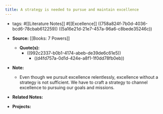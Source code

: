 ```yaml
---
title: A strategy is needed to pursue and maintain excellence
---
```


- tags: #[[Literature Notes]] #[[Excellence]] ((758a824f-7b0d-4036-bcd6-78cbab612259)) ((5a16e21d-21e7-457a-96a6-c8bede35246c))

- **Source:** [[Books: 7 Powers]]
	 - **Quote(s):**
		 - ((992c2337-b0b1-4174-abeb-de39de6c61e5))
			 - ((d4fd757a-0d1d-424e-a8f1-1f0dd78fb0eb))

- **Note:**
	 - Even though we pursuit excellence relentlessly, excellence without a strategy is not sufficient. We have to craft a strategy to channel excellence to pursuing our goals and missions.

- **Related Notes:**

- **Projects:**
